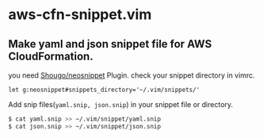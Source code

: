 # aws-cfn-snippet.vim

## Make yaml and json snippet file for AWS CloudFormation.

you need [Shougo/neosnippet](https://github.com/Shougo/neosnippet.vim) Plugin.
check your snippet directory in vimrc.
```bash:vimrc
let g:neosnippet#snippets_directory='~/.vim/snippets/'
```

Add snip files(`yaml.snip, json.snip`) in your snippet file or directory.
```bash
$ cat yaml.snip >> ~/.vim/snippet/yaml.snip
$ cat json.snip >> ~/.vim/snippet/json.snip
```
